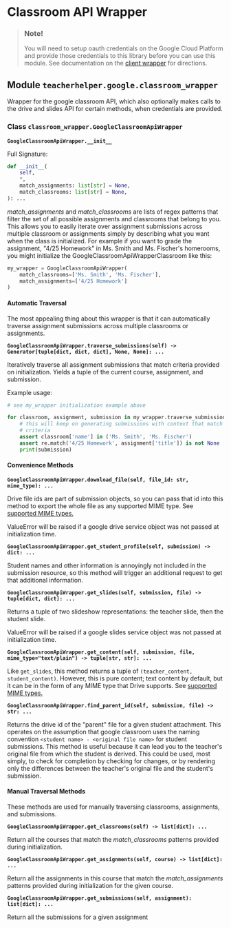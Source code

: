 # Classroom API Wrapper

> ### Note!
> 
> You will need to setup oauth credentials on the Google Cloud Platform and
> provide those credentials to this library before you can use this module.
> See documentation on the [client wrapper](./client.md) for directions.

## Module `teacherhelper.google.classroom_wrapper`

Wrapper for the google classroom API, which also optionally makes calls to the
drive and slides API for certain methods, when credentials are provided.

### Class `classroom_wrapper.GoogleClassroomApiWrapper`

**`GoogleClassroomApiWrapper.__init__`**

Full Signature:

```python
def __init__(
    self,
    *,
    match_assignments: list[str] = None,
    match_classrooms: list[str] = None,
): ...
```

_match_assignments_ and _match_classrooms_ are lists of regex patterns that
filter the set of all possible assignments and classrooms that belong to you.
This allows you to easily iterate over assignment submissions across multiple
classroom or assignments simply by describing what you want when the class
is initialized. For example if you want to grade the assignment, "4/25 Homework"
in Ms. Smith and Ms. Fischer's homerooms, you might initialize the
GoogleClassroomApiWrapperClassroom like this:

```python
my_wrapper = GoogleClassroomApiWrapper(
    match_classrooms=['Ms. Smith', 'Ms. Fischer'],
    match_assignments=['4/25 Homework']
)
```

#### Automatic Traversal

The most appealing thing about this wrapper is that it can automatically
traverse assignment submissions across multiple classrooms or assignments.

**`GoogleClassroomApiWrapper.traverse_submissions(self) -> Generator[tuple[dict, dict, dict], None, None]: ...`**

Iteratively traverse all assignment submissions that match criteria provided on
initialization. Yields a tuple of the current course, assignment, and
submission.

Example usage:

```python
# see my_wrapper initialization example above

for classroom, assignment, submission in my_wrapper.traverse_submissions():
    # this will keep on generating submissions with context that match the
    # criteria
    assert classroom['name'] in ('Ms. Smith', 'Ms. Fischer')
    assert re.match('4/25 Homework', assignment['title']) is not None
    print(submission)
```

#### Convenience Methods

**`GoogleClassroomApiWrapper.download_file(self, file_id: str, mime_type): ...`**

Drive file ids are part of submission objects, so you can pass that id into
this method to export the whole file as any supported MIME type. See [supported
MIME types.](https://developers.google.com/drive/api/guides/mime-types)

ValueError will be raised if a google drive service object was not passed
at initialization time.

**`GoogleClassroomApiWrapper.get_student_profile(self, submission) -> dict: ...`**

Student names and other information is annoyingly not included in the
submission resource, so this method will trigger an additional request to get
that additional information.

**`GoogleClassroomApiWrapper.get_slides(self, submission, file) -> tuple[dict, dict]: ...`**

Returns a tuple of two slideshow representations: the teacher slide,
then the student slide.

ValueError will be raised if a google slides service object was not passed
at initialization time.

**`GoogleClassroomApiWrapper.get_content(self, submission, file, mime_type="text/plain") -> tuple[str, str]: ...`**

Like `get_slides`, this method returns a tuple of `(teacher_content, student_content)`. However, this is pure content; text content by default, but
it can be in the form of any MIME type that Drive supports. See [supported MIME
types.](https://developers.google.com/drive/api/guides/mime-types)

**`GoogleClassroomApiWrapper.find_parent_id(self, submission, file) -> str: ...`**

Returns the drive id of the "parent" file for a given student attachment. This
operates on the assumption that google classroom uses the naming convention
`<student name> - <original file name>` for student submissions. This method is
useful because it can lead you to the teacher's original file from which the
student is derived. This could be used, most simply, to check for completion
by checking for changes, or by rendering only the differences between the
teacher's original file and the student's submission.

#### Manual Traversal Methods

These methods are used for manually traversing classrooms, assignments, and
submissions.

**`GoogleClassroomApiWrapper.get_classrooms(self) -> list[dict]: ...`**

Return all the courses that match the _match_classrooms_ patterns provided
during initialization.

**`GoogleClassroomApiWrapper.get_assignments(self, course) -> list[dict]: ...`**

Return all the assignments in this course that match the _match_assignments_
patterns provided during initialization for the given course.

**`GoogleClassroomApiWrapper.get_submissions(self, assignment): list[dict]: ...`**

Return all the submissions for a given assignment
